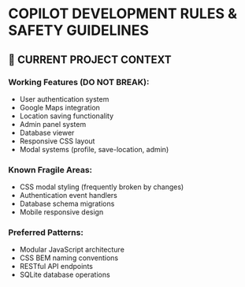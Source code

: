 # COPILOT DEVELOPMENT RULES & SAFETY GUIDELINES

## 🎯 CURRENT PROJECT CONTEXT

### Working Features (DO NOT BREAK):
- User authentication system
- Google Maps integration
- Location saving functionality
- Admin panel system
- Database viewer
- Responsive CSS layout
- Modal systems (profile, save-location, admin)

### Known Fragile Areas:
- CSS modal styling (frequently broken by changes)
- Authentication event handlers
- Database schema migrations
- Mobile responsive design

### Preferred Patterns:
- Modular JavaScript architecture
- CSS BEM naming conventions
- RESTful API endpoints
- SQLite database operations


